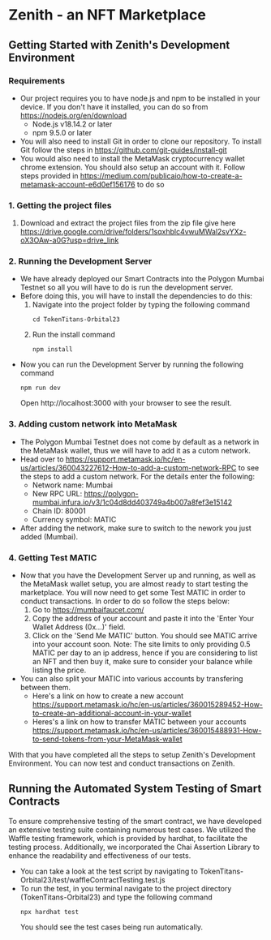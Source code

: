 # Zenith - an NFT Marketplace

## Getting Started with Zenith's Development Environment

### Requirements
- Our project requires you to have node.js and npm to be installed in your device. If you don't have it installed, you can do so from https://nodejs.org/en/download
  - Node.js v18.14.2 or later
  - npm 9.5.0 or later
- You will also need to install Git in order to clone our repository. To install Git follow the steps in https://github.com/git-guides/install-git
- You would also need to install the MetaMask cryptocurrency wallet chrome extension. You should also setup an account with it. Follow steps provided in https://medium.com/publicaio/how-to-create-a-metamask-account-e6d0ef156176 to do so

### 1. Getting the project files
1. Download and extract the project files from the zip file give here https://drive.google.com/drive/folders/1sqxhblc4vwuMWal2svYXz-oX3OAw-a0G?usp=drive_link

### 2. Running the Development Server
- We have already deployed our Smart Contracts into the Polygon Mumbai Testnet so all you will have to do is run the development server.
- Before doing this, you will have to install the dependencies to do this:
    1. Navigate into the project folder by typing the following command
       ```
       cd TokenTitans-Orbital23
       ``` 
    2. Run the install command
       ```
       npm install
       ```
- Now you can run the Development Server by running the following command
  ```
  npm run dev
  ```
  Open http://localhost:3000 with your browser to see the result.

### 3. Adding custom network into MetaMask
- The Polygon Mumbai Testnet does not come by default as a network in the MetaMask wallet, thus we will have to add it as a cutom network.
- Head over to https://support.metamask.io/hc/en-us/articles/360043227612-How-to-add-a-custom-network-RPC to see the steps to add a custom network. For the details enter the following:
  - Network name: Mumbai
  - New RPC URL: https://polygon-mumbai.infura.io/v3/1c04d8dd403749a4b007a8fef3e15142
  - Chain ID: 80001
  - Currency symbol: MATIC
- After adding the network, make sure to switch to the nework you just added (Mumbai).

### 4. Getting Test MATIC
- Now that you have the Development Server up and running, as well as the MetaMask wallet setup, you are almost ready to start testing the marketplace. You will now need to get some Test MATIC in order to conduct transactions. In order to do so follow the steps below:
  1. Go to https://mumbaifaucet.com/
  2. Copy the address of your account and paste it into the 'Enter Your Wallet Address (0x...)' field. 
  3. Click on the 'Send Me MATIC' button. You should see MATIC arrive into your account soon.
Note: The site limits to only providing 0.5 MATIC per day to an ip address, hence if you are considering to list an NFT and then buy it, make sure to consider your balance while listing the price.
- You can also split your MATIC into various accounts by transfering between them.
  - Here's a link on how to create a new account https://support.metamask.io/hc/en-us/articles/360015289452-How-to-create-an-additional-account-in-your-wallet
  - Heres's a link on how to transfer MATIC between your accounts https://support.metamask.io/hc/en-us/articles/360015488931-How-to-send-tokens-from-your-MetaMask-wallet

With that you have completed all the steps to setup Zenith's Development Environment. You can now test and conduct transactions on Zenith.

## Running the Automated System Testing of Smart Contracts
To ensure comprehensive testing of the smart contract, we have developed an extensive testing suite containing numerous test cases. We utilized the Waffle testing framework, which is provided by hardhat, to facilitate the testing process. Additionally, we incorporated the Chai Assertion Library to enhance the readability and effectiveness of our tests. 

- You can take a look at the test script by navigating to TokenTitans-Orbital23/test/waffleContractTesting.test.js
- To run the test, in you terminal navigate to the project directory (TokenTitans-Orbital23) and type the following command
  ```
  npx hardhat test
  ```
  You should see the test cases being run automatically.



       


    
   
   


